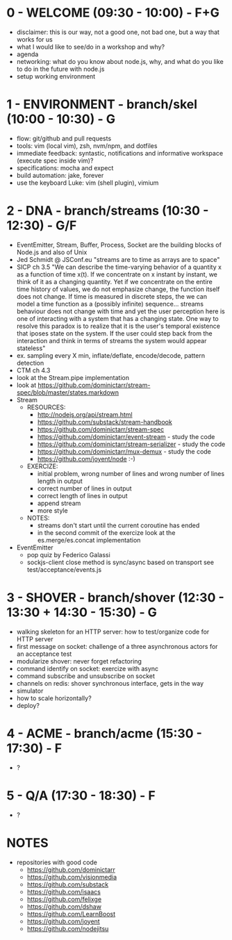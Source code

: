 # 0 - WELCOME (09:30 - 10:00) - F+G

* disclaimer: this is our way, not a good one, not bad one, but a way that works for us
* what I would like to see/do in a workshop and why?
* agenda
* networking: what do you know about node.js, why, and what do you like to do in the future with node.js
* setup working environment


# 1 - ENVIRONMENT - branch/skel (10:00 - 10:30) - G

* flow: git/github and pull requests
* tools: vim (local vim), zsh, nvm/npm, and dotfiles
* immediate feedback: syntastic, notifications and informative workspace (execute spec inside vim)?
* specifications: mocha and expect
* build automation: jake, forever
* use the keyboard Luke: vim (shell plugin), vimium


# 2 - DNA - branch/streams (10:30 - 12:30) - G/F

* EventEmitter, Stream, Buffer, Process, Socket are the building blocks of Node.js and also of Unix
* Jed Schmidt @ JSConf.eu "streams are to time as arrays are to space"
* SICP ch 3.5 "We can describe the time-varying behavior of a quantity x as a function of time x(t). If we concentrate on x instant by instant, we think of it as a changing quantity. Yet if we concentrate on the entire time history of values, we do not emphasize change, the function itself does not change. If time is measured in discrete steps, the we can model a time function as a (possibly infinite) sequence... streams behaviour does not change with time and yet the user perception here is one of interacting with a system that has a changing state. One way to resolve this paradox is to realize that it is the user's temporal existence that iposes state on the system. If the user could step back from the interaction and think in terms of streams the system would appear stateless"
* ex. sampling every X min, inflate/deflate, encode/decode, pattern detection
* CTM ch 4.3
* look at the Stream.pipe implementation
* look at https://github.com/dominictarr/stream-spec/blob/master/states.markdown
* Stream
    * RESOURCES:
        * http://nodejs.org/api/stream.html
        * https://github.com/substack/stream-handbook
        * https://github.com/dominictarr/stream-spec
        * https://github.com/dominictarr/event-stream - study the code
        * https://github.com/dominictarr/stream-serializer - study the code
        * https://github.com/dominictarr/mux-demux - study the code
        * https://github.com/joyent/node :-)
    * EXERCIZE:
        * initial problem, wrong number of lines and wrong number of lines length in output
        * correct number of lines in output
        * correct length of lines in output
        * append stream
        * more style
    * NOTES:
        * streams don't start until the current coroutine has ended
        * in the second commit of the exercize look at the es.merge/es.concat implementation
* EventEmitter
    * pop quiz by Federico Galassi
    * sockjs-client close method is sync/async based on transport see test/acceptance/events.js


# 3 - SHOVER - branch/shover (12:30 - 13:30 + 14:30 - 15:30) - G

* walking skeleton for an HTTP server: how to test/organize code for HTTP server
* first message on socket: challenge of a three asynchronous actors for an acceptance test
* modularize shover: never forget refactoring
* command identify on socket: exercize with async
* command subscribe and unsubscribe on socket
* channels on redis: shover synchronous interface, gets in the way
* simulator
* how to scale horizontally?
* deploy?


# 4 - ACME - branch/acme (15:30 - 17:30) - F

* ?


# 5 - Q/A (17:30 - 18:30) - F

* ?


# NOTES

* repositories with good code
    * https://github.com/dominictarr
    * https://github.com/visionmedia 
    * https://github.com/substack
    * https://github.com/isaacs
    * https://github.com/felixge
    * https://github.com/dshaw
    * https://github.com/LearnBoost
    * https://github.com/joyent
    * https://github.com/nodejitsu
